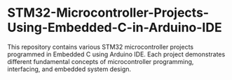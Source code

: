 # STM32-Microcontroller-Projects-Using-Embedded-C-in-Arduino-IDE
This repository contains various STM32 microcontroller projects programmed in Embedded C using Arduino IDE. Each project demonstrates different fundamental concepts of microcontroller programming, interfacing, and embedded system design.
